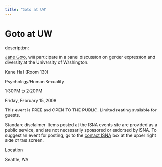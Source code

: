 ```yaml
---
title: "Goto at UW"
---
```


# Goto at UW

  
description:  
  


[Jane Goto][1], will participate in a panel discussion on gender expression and diversity at the University of Washington.

  
  


Kane Hall (Room 130)  
  
Psychology/Human Sexuality  
  
1:30PM to 2:20PM  
  
Friday, February 15, 2008

  
  


This event is FREE and OPEN TO THE PUBLIC. Limited seating available for guests.

  
  


Standard disclaimer: Items posted at the ISNA events site are provided as a public service, and are not necessarily sponsored or endorsed by ISNA. To suggest an event for posting, go to the [contact ISNA][2] box at the upper right side of this screen.

  


  


  
Location:  
  
Seattle, WA

 [1]: /about/goto
 [2]: /about/contact